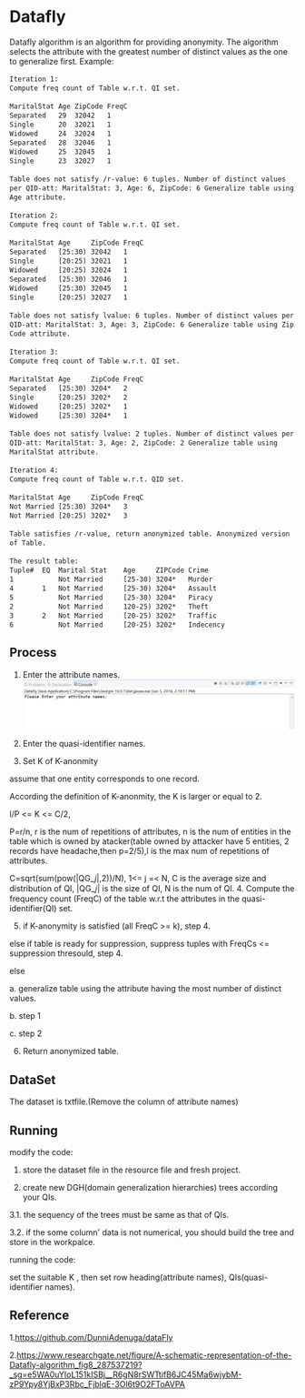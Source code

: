 Datafly
====
Datafly algorithm is an algorithm for providing anonymity. The algorithm selects the attribute with the greatest number of distinct
values as the one to generalize first. 
Example: 
    
    Iteration 1:
    Compute freq count of Table w.r.t. QI set.

    MaritalStat Age ZipCode FreqC
    Separated   29  32042   1
    Single      20  32021   1
    Widowed     24  32024   1
    Separated   28  32046   1
    Widowed     25  32045   1
    Single      23  32027   1

    Table does not satisfy /r-value: 6 tuples. Number of distinct values per QID-att: MaritalStat: 3, Age: 6, ZipCode: 6 Generalize table using Age attribute.

    Iteration 2:
    Compute freq count of Table w.r.t. QI set.
            
    MaritalStat Age     ZipCode FreqC
    Separated   [25:30) 32042   1
    Single      [20:25) 32021   1
    Widowed     [20:25) 32024   1
    Separated   [25:30) 32046   1
    Widowed     [25:30) 32045   1
    Single      [20:25) 32027   1

    Table does not satisfy lvalue: 6 tuples. Number of distinct values per QID-att: MaritalStat: 3, Age: 3, ZipCode: 6 Generalize table using Zip Code attribute.

    Iteration 3:
    Compute freq count of Table w.r.t. QI set.
            
    MaritalStat Age     ZipCode FreqC
    Separated   [25:30) 3204*   2
    Single      [20:25) 3202*   2
    Widowed     [20:25) 3202*   1
    Widowed     [25:30) 3204*   1

    Table does not satisfy lvalue: 2 tuples. Number of distinct values per QID-att: MaritalStat: 3, Age: 2, ZipCode: 2 Generalize table using MaritalStat attribute.

    Iteration 4:
    Compute freq count of Table w.r.t. QID set.
            
    MaritalStat Age     ZipCode FreqC
    Not Married [25:30) 3204*   3
    Not Married [20:25) 3202*   3

    Table satisfies /r-value, return anonymized table. Anonymized version of Table.

    The result table:                   
    Tuple#  EQ  Marital Stat    Age     ZIPCode Crime
    1           Not Married     [25-30) 3204*   Murder
    4       1   Not Married     [25-30) 3204*   Assault
    5           Not Married     [25-30) 3204*   Piracy
    2           Not Married     120-25) 3202*   Theft
    3       2   Not Married     [20-25) 3202*   Traffic
    6           Not Married     [20-25) 3202*   Indecency


Process
----
1. Enter the attribute names.
![image](http://github.com/dongcheng12345/DataflyTest/raw/master/images/enterAttriNames.jpg)

2. Enter the quasi-identifier names.

3. Set K of K-anonmity

assume that one entity corresponds to one record.

According the definition of K-anonmity, the K is larger or equal to 2. 

   l/P <= K <= C/2,
   
P=r/n, r is the num of repetitions of attributes, n is the num of entities in the table which is owned by atacker(table owned by attacker have 5 entities, 2 records have headache,then p=2/5),l is the max num of repetitions of attributes.

C=sqrt(sum(pow(|QG_𝑗|,2))/N), 1<= j =< N, C is the average size and distribution of QI, |QG_𝑗| is the size of QI, N is the num of QI.
4. Compute the frequency count (FreqC) of the table w.r.t the attributes in the quasi-identifier(QI) set. 

5. if K-anonymity is satisfied (all FreqC \>= k), step 4.

else if table is ready for suppression, suppress tuples with FreqCs \<= suppression thresould, step 4. 
        
else  

  a. generalize table using the attribute having the most number of distinct values.
     
  b. step 1 
     
  c. step 2 
                
6. Return anonymized table.


DataSet
----
The dataset is txtfile.(Remove the column of attribute names)


Running
----
modify the code: 
   
   1. store the dataset file in the resource file and fresh project.
   
   3. create new DGH(domain generalization hierarchies) trees according your QIs. 
   
   3.1. the sequency of the trees must be same as that of QIs. 
   
   3.2. if the some column' data is not numerical, you should build the tree and store in the workpalce.
   
running the code:

   set the suitable K , then set row heading(attribute names), QIs(quasi-identifier names).
   

Reference
----
1.https://github.com/DunniAdenuga/dataFly

2.https://www.researchgate.net/figure/A-schematic-representation-of-the-Datafly-algorithm_fig8_287537219?_sg=e5WA0uYIoL151kISBj__R6gN8rSWTtifB6JC45Ma6wjybM-zP9Ypy8YjBxP3Rbc_FjblqE-3Ol6t9O2FToAVPA
